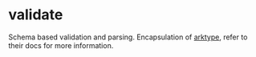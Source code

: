 # validate

Schema based validation and parsing. Encapsulation of [arktype](https://arktype.io/), refer to their docs for more information.
